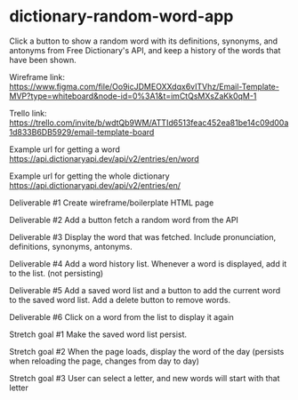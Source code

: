 # dictionary-random-word-app
Click a button to show a random word with its definitions, synonyms, and antonyms from Free Dictionary's API, and keep a history of the words that have been shown. 

Wireframe link:
https://www.figma.com/file/Oo9icJDMEOXXdqx6vITVhz/Email-Template-MVP?type=whiteboard&node-id=0%3A1&t=imCtQsMXsZaKk0qM-1

Trello link:
https://trello.com/invite/b/wdtQb9WM/ATTId6513feac452ea81be14c09d00a1d833B6DB5929/email-template-board

Example url for getting a word
https://api.dictionaryapi.dev/api/v2/entries/en/word

Example url for getting the whole dictionary
https://api.dictionaryapi.dev/api/v2/entries/en/

Deliverable #1
Create wireframe/boilerplate HTML page

Deliverable #2
Add a button fetch a random word from the API

Deliverable #3
Display the word that was fetched. Include pronunciation, definitions, synonyms, antonyms.

Deliverable #4
Add a word history list. Whenever a word is displayed, add it to the list. (not persisting)

Deliverable #5
Add a saved word list and a button to add the current word to the saved word list. Add a delete button to remove words.

Deliverable #6
Click on a word from the list to display it again

Stretch goal #1 Make the saved word list persist. 

Stretch goal #2 When the page loads, display the word of the day (persists when reloading the page, changes from day to day)

Stretch goal #3 User can select a letter, and new words will start with that letter











